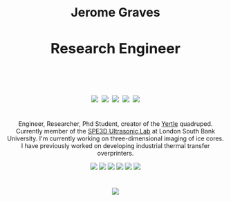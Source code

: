 <br><br><br>
<h1  align="center"><b>Jerome Graves <h3 align="center">Research Engineer </b>
<p  align="center">
<br>
<a href="https://www.linkedin.com/in/jerome-graves/"><img src="https://img.shields.io/badge/LinkedIn-0077B5?style=for-the-badge&logo=linkedin&logoColor=white" /></a> 
<a href="https://JeromeGraves.com"><img src="https://img.shields.io/badge/-JeromeGraves.com-green?style=for-the-badge" /></a>  
<a href="https://www.researchgate.net/profile/Jerome_Graves"><img src="https://img.shields.io/badge/Research_Gate-00CCBB.svg?&style=for-the-badge&logo=ResearchGatelogoColor=white" /></a>
<a href="https://codesandbox.io/u/jerome.a.graves"><img src="https://img.shields.io/badge/-CodeSandbox-black?style=for-the-badge&logo=CodeSandbox" /></a>
<a href="https://twitter.com/vr_4all"><img src="https://img.shields.io/badge/Twitter-1DA1F2?style=for-the-badge&logo=twitter&logoColor=white" /></a> 
</p>
</h3> </h1>
<p align="center"> Engineer, Researcher, Phd Student, creator of the <a href="https://github.com/Jerome-Graves/yertle">Yertle</a> quadruped. Currently member of the <a href="https://sevanharput.github.io/team/">SPE3D Ultrasonic Lab</a> at London South Bank University. I'm currently working on three-dimensional imaging of ice cores. I have previously worked on developing industrial thermal transfer overprinters.

<br>
<!--
<img width="10" style="border: 5px solid #000;border-radius:50px; display: block;margin-left: auto;margin-right: auto; width: 50%;" src="https://user-images.githubusercontent.com/12387040/154842373-42b3cce0-2450-4362-b23c-a2e9c3eca3d5.png">
</p>
-->
<p align="center">
<img src="https://img.shields.io/badge/c-%2300599C.svg?style=for-the-badge&logo=c&logoColor=white" />
<img src="https://img.shields.io/badge/c++-%2300599C.svg?style=for-the-badge&logo=c%2B%2B&logoColor=white" />
<img src="https://img.shields.io/badge/-VHDL-purple?style=for-the-badge" />
<img src="https://img.shields.io/badge/python-3670A0?style=for-the-badge&logo=python&logoColor=ffdd54" />
<img src="https://img.shields.io/badge/ros-%230A0FF9.svg?style=for-the-badge&logo=ros&logoColor=white" />
<img src="https://img.shields.io/badge/opencv-%23white.svg?style=for-the-badge&logo=opencv&logoColor=white" />
</p>
<h1></h1>
<p align="center">
<a href="mailto:jerome.a.graves@gmail.com"><img src="https://img.shields.io/badge/Gmail-D14836?style=for-the-badge&logo=gmail&logoColor=white" /></a> 
</p>



